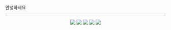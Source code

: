   <p textAlign="center">안녕하세요</p>

---

<p align="center">  
<img src="https://img.shields.io/badge/React-61DAFB?style=flat-square&logo=React&logoColor=white"/>
<img src="https://img.shields.io/badge/JavaScript-F7DF1E?style=flat-square&logo=JavaScript&logoColor=white"/>
<img src="https://img.shields.io/badge/TypeScript-3178C6?style=flat-square&logo=TypeScript&logoColor=white"/>
<img src="https://img.shields.io/badge/Next-000000?style=flat-square&logo=Next.js&logoColor=white"/>
<img src="https://img.shields.io/badge/Node-339933?style=flat-square&logo=Node.js&logoColor=white"/>
</p>
